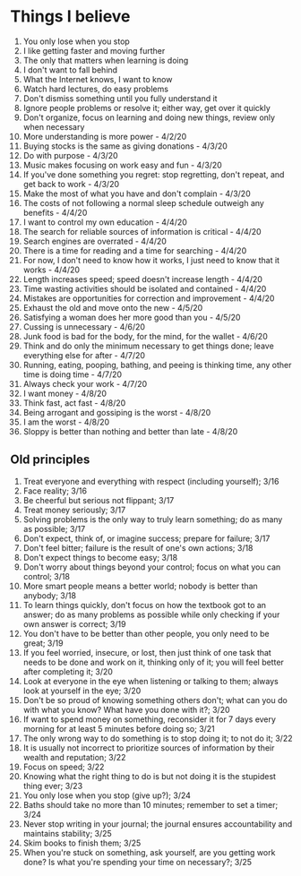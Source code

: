 # Things I believe

1. You only lose when you stop
2. I like getting faster and moving further
3. The only that matters when learning is doing
4. I don't want to fall behind
5. What the Internet knows, I want to know
6. Watch hard lectures, do easy problems
7. Don't dismiss something until you fully understand it
8. Ignore people problems or resolve it; either way, get over it quickly
9. Don't organize, focus on learning and doing new things, review only when necessary
10. More understanding is more power - 4/2/20
11. Buying stocks is the same as giving donations - 4/3/20
12. Do with purpose - 4/3/20
13. Music makes focusing on work easy and fun - 4/3/20
14. If you've done something you regret: stop regretting, don't repeat, and get back to work - 4/3/20
15. Make the most of what you have and don't complain - 4/3/20
16. The costs of not following a normal sleep schedule outweigh any benefits - 4/4/20
17. I want to control my own education - 4/4/20
18. The search for reliable sources of information is critical - 4/4/20
19. Search engines are overrated - 4/4/20
20. There is a time for reading and a time for searching - 4/4/20
21. For now, I don't need to know how it works, I just need to know that it works - 4/4/20
22. Length increases speed; speed doesn't increase length - 4/4/20
23. Time wasting activities should be isolated and contained - 4/4/20
24. Mistakes are opportunities for correction and improvement - 4/4/20
25. Exhaust the old and move onto the new - 4/5/20
26. Satisfying a woman does her more good than you - 4/5/20
27. Cussing is unnecessary - 4/6/20
28. Junk food is bad for the body, for the mind, for the wallet - 4/6/20
29. Think and do only the minimum necessary to get things done; leave everything else for after - 4/7/20
30. Running, eating, pooping, bathing, and peeing is thinking time, any other time is doing time - 4/7/20
31. Always check your work - 4/7/20
32. I want money - 4/8/20
33. Think fast, act fast - 4/8/20
34. Being arrogant and gossiping is the worst - 4/8/20
35. I am the worst - 4/8/20
36. Sloppy is better than nothing and better than late - 4/8/20

## Old principles

1. Treat everyone and everything with respect (including yourself); 3/16
2. Face reality; 3/16
3. Be cheerful but serious not flippant; 3/17
4. Treat money seriously; 3/17
5. Solving problems is the only way to truly learn something; do as many as possible; 3/17
6. Don't expect, think of, or imagine success; prepare for failure; 3/17
7. Don't feel bitter; failure is the result of one's own actions; 3/18
8. Don't expect things to become easy; 3/18
9. Don't worry about things beyond your control; focus on what you can control; 3/18
10. More smart people means a better world; nobody is better than anybody; 3/18
11. To learn things quickly, don't focus on how the textbook got to an answer; do as many problems as possible while only checking if your own answer is correct; 3/19
12. You don't have to be better than other people, you only need to be great; 3/19
13. If you feel worried, insecure, or lost, then just think of one task that needs to be done and work on it, thinking only of it; you will feel better after completing it; 3/20
14. Look at everyone in the eye when listening or talking to them; always look at yourself in the eye; 3/20
15. Don't be so proud of knowing something others don't; what can you do with what you know? What have you done with it?; 3/20
16. If want to spend money on something, reconsider it for 7 days every morning for at least 5 minutes before doing so; 3/21
17. The only wrong way to do something is to stop doing it; to not do it; 3/22
18. It is usually not incorrect to prioritize sources of information by their wealth and reputation; 3/22
19. Focus on speed; 3/22
20. Knowing what the right thing to do is but not doing it is the stupidest thing ever; 3/23
21. You only lose when you stop (give up?); 3/24
22. Baths should take no more than 10 minutes; remember to set a timer; 3/24
23. Never stop writing in your journal; the journal ensures accountability and maintains stability; 3/25
24. Skim books to finish them; 3/25
25. When you're stuck on something, ask yourself, are you getting work done? Is what you're spending your time on necessary?; 3/25
